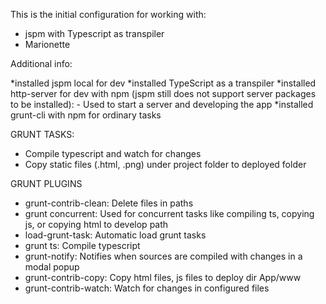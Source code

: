 This is the initial configuration for working with:

- jspm with Typescript as transpiler
- Marionette


Additional info:

*installed jspm local for dev
*installed TypeScript as a transpiler
*installed http-server for dev with npm (jspm still does not support server packages to be installed):
    - Used to start a server and developing the app
*installed grunt-cli with npm for ordinary tasks

GRUNT TASKS:

- Compile typescript and watch for changes
- Copy static files (.html, .png) under project folder to deployed folder

GRUNT PLUGINS

- grunt-contrib-clean: Delete files in paths
- grunt concurrent: Used for concurrent tasks like compiling ts, copying js, or copying html to develop path
- load-grunt-task: Automatic load grunt tasks
- grunt ts: Compile typescript
- grunt-notify: Notifies when sources are compiled with changes in a modal popup
- grunt-contrib-copy: Copy html files, js files to deploy dir App/www
- grunt-contrib-watch: Watch for changes in configured files